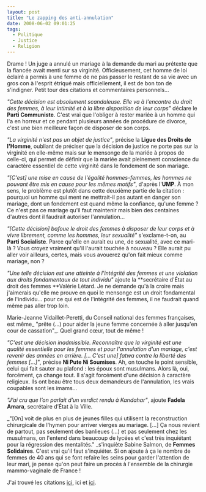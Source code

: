 ```yaml
---
layout: post
title: "Le zapping des anti-annulation"
date: 2008-06-02 09:01:25
tags:
  - Politique
  - Justice
  - Religion
---
```


Drame&nbsp;! Un juge a annulé un mariage à la demande du mari au prétexte que la fiancée avait menti sur sa virginité. Officieusement, cet homme de loi éclairé a permis à une femme de ne pas passer le restant de sa vie avec un gros con à l'esprit étriqué mais officiellement, il est de bon ton de s'indigner. Petit tour des citations et commentaires personnels…

_"Cette décision est absolument scandaleuse. Elle va à l'encontre du droit des femmes, à leur intimité et à la libre disposition de leur corps"_ déclare le **Parti Communiste**. C'est vrai que l'obliger à rester mariée à un homme qui l'a en horreur et ce pendant plusieurs années de procédure de divorce, c'est une bien meilleure façon de disposer de son corps.

_"La virginité n'est pas un objet de justice"_, précise la **Ligue des Droits de l'Homme**, oubliant de préciser que la décision de justice ne porte pas sur la virginité en elle-même mais sur le mensonge de la mariée à propos de celle-ci, qui permet de définir que la mariée avait pleinement conscience du caractère essentiel de cette virginité dans le fondement de son mariage.

_"[C'est] une mise en cause de l'égalité hommes-femmes, les hommes ne pouvant être mis en cause pour les mêmes motifs"_, d'après l'**UMP**. À mon sens, le problème est plutôt dans cette deuxième partie de la citation&nbsp;: pourquoi un homme qui ment ne mettrait-il pas autant en danger son mariage, dont un fondement est quand même la confiance, qu'une femme&nbsp;? Ce n'est pas ce mariage qu'il faut maintenir mais bien des centaines d'autres dont il faudrait autoriser l'annulation…

_"[Cette décision] bafoue le droit des femmes à disposer de leur corps et à vivre librement, comme les hommes, leur sexualité"_ s'exclame-t-on, au **Parti Socialiste**. Parce qu'elle en aurait eu une, de sexualité, avec ce mari-là&nbsp;? Vous croyez vraiment qu'il l'aurait touchée à nouveau&nbsp;? Elle aurait pu aller voir ailleurs, certes, mais vous avouerez qu'on fait mieux comme mariage, non&nbsp;?

_"Une telle décision est une atteinte à l'intégrité des femmes et une violation aux droits fondamentaux de tout individu"_ ajoute la **secrétaire d'État au droit des femmes **Valérie Létard. Je ne demande qu'à la croire mais j'aimerais qu'elle me prouve en quoi le mensonge est un droit fondamental de l'individu… pour ce qui est de l'intégrité des femmes, il ne faudrait quand même pas aller trop loin.

Marie-Jeanne Vidaillet-Peretti, du Conseil national des femmes françaises, est même_ "prête (…) pour aider la jeune femme concernée à aller jusqu'en cour de cassation"_. Quel grand cœur, tout de même&nbsp;!

_"C'est une décision inadmissible. Reconnaître que la virginité est une qualité essentielle pour les femmes et pour l'annulation d'un mariage, c'est revenir des années en arrière. [… C'est une] fatwa contre la liberté des femmes […]"_, précise **Ni Pute Ni Soumises**. Ah, on touche le point sensible, celui qui fait sauter au plafond&nbsp;: les époux sont musulmans. Alors là, oui, forcément, ça change tout. Il s'agit forcément d'une décision à caractère religieux. Ils ont beau être tous deux demandeurs de l'annulation, les vrais coupables sont les imams…

_"J’ai cru que l’on parlait d’un verdict rendu à Kandahar"_, ajoute **Fadela Amara**, secrétaire d’État à la Ville.

_"[On] voit de plus en plus de jeunes filles qui utilisent la reconstruction chirurgicale de l'hymen pour arriver vierges au mariage. […] Ça nous revient de partout, pas seulement des banlieues (…) et pas seulement chez les musulmans, on l'entend dans beaucoup de lycées et c'est très inquiétant pour la régression des mentalités." _s'inquiète Sabine Salmon, de **Femmes Solidaires**. C'est vrai qu'il faut s'inquiéter. Si on ajoute à ça le nombre de femmes de 40 ans qui se font refaire les seins pour garder l'attention de leur mari, je pense qu'on peut faire un procès à l'ensemble de la chirurgie mammo-vaginale de France&nbsp;!

J'ai trouvé les citations [ici](//www.lefigaro.fr/actualite-france/2008/05/30/01016-20080530ARTFIG00452-mariage-annule-l-ump-demande-un-recours.php), ici et [ici](http://www.lavoixdunord.fr/France_Monde/actualite/Secteur_France_Monde/2008/05/31/article_mariage-annule-droite-et-gauche-unies-da.shtml).